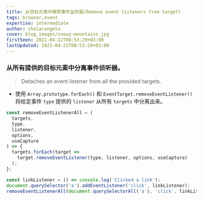```yaml
---
title: 从目标元素中移除事件监听器(Remove event listeners from target)
tags: browser,event
expertise: intermediate
author: chalarangelo
cover: blog_images/snowy-mountains.jpg
firstSeen: 2021-04-22T08:53:29+03:00
lastUpdated: 2021-04-22T08:53:29+03:00
---
```


### 从所有提供的目标元素中分离事件侦听器。
> Detaches an event listener from all the provided targets.

- 使用 `Array.prototype.forEach()` 和 `EventTarget.removeEventListener()` 将给定事件 `type` 提供的 `listener` 从所有 `targets` 中分离出来。

```js
const removeEventListenerAll = (
  targets,
  type,
  listener,
  options,
  useCapture
) => {
  targets.forEach(target =>
    target.removeEventListener(type, listener, options, useCapture)
  );
};
```

```js
const linkListener = () => console.log('Clicked a link');
document.querySelector('a').addEventListener('click', linkListener);
removeEventListenerAll(document.querySelectorAll('a'), 'click', linkListener);
```
